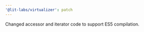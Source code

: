 ```yaml
---
'@lit-labs/virtualizer': patch
---
```


Changed accessor and iterator code to support ES5 compilation.
